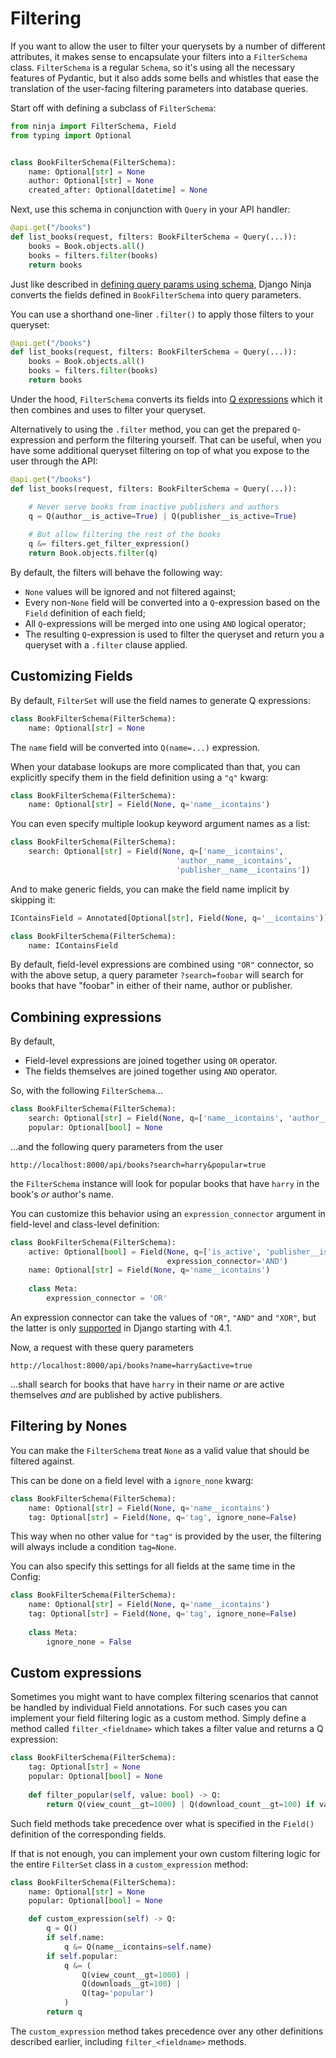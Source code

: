 # Filtering

If you want to allow the user to filter your querysets by a number of different attributes, it makes sense
to encapsulate your filters into a `FilterSchema` class. `FilterSchema` is a regular `Schema`, so it's using all the
necessary features of Pydantic, but it also adds some bells and whistles that ease the translation of the user-facing filtering
parameters into database queries. 

Start off with defining a subclass of `FilterSchema`:

```python hl_lines="6 7 8"
from ninja import FilterSchema, Field
from typing import Optional


class BookFilterSchema(FilterSchema):
    name: Optional[str] = None
    author: Optional[str] = None
    created_after: Optional[datetime] = None
```


Next, use this schema in conjunction with `Query` in your API handler:
```python hl_lines="2"
@api.get("/books")
def list_books(request, filters: BookFilterSchema = Query(...)):
    books = Book.objects.all()
    books = filters.filter(books)
    return books
```

Just like described in [defining query params using schema](./query-params.md#using-schema), Django Ninja converts the fields
defined in `BookFilterSchema` into query parameters.

You can use a shorthand one-liner `.filter()` to apply those filters to your queryset:
```python hl_lines="4"
@api.get("/books")
def list_books(request, filters: BookFilterSchema = Query(...)):
    books = Book.objects.all()
    books = filters.filter(books)
    return books
```

Under the hood, `FilterSchema` converts its fields into [Q expressions](https://docs.djangoproject.com/en/3.1/topics/db/queries/#complex-lookups-with-q-objects) which it then combines and uses to filter your queryset.


Alternatively to using the `.filter` method, you can get the prepared `Q`-expression and perform the filtering yourself.
That can be useful, when you have some additional queryset filtering on top of what you expose to the user through the API:
```python hl_lines="5 8"
@api.get("/books")
def list_books(request, filters: BookFilterSchema = Query(...)):

    # Never serve books from inactive publishers and authors
    q = Q(author__is_active=True) | Q(publisher__is_active=True)
    
    # But allow filtering the rest of the books
    q &= filters.get_filter_expression()
    return Book.objects.filter(q)
```

By default, the filters will behave the following way:

* `None` values will be ignored and not filtered against;
* Every non-`None` field will be converted into a `Q`-expression based on the `Field` definition of each field;
* All `Q`-expressions will be merged into one using `AND` logical operator;
* The resulting `Q`-expression is used to filter the queryset and return you a queryset with a `.filter` clause applied.

## Customizing Fields
By default, `FilterSet` will use the field names to generate Q expressions:
```python
class BookFilterSchema(FilterSchema):
    name: Optional[str] = None
```
The `name` field will be converted into `Q(name=...)` expression.

When your database lookups are more complicated than that, you can explicitly specify them in the field definition using a `"q"` kwarg:
```python hl_lines="2"
class BookFilterSchema(FilterSchema):
    name: Optional[str] = Field(None, q='name__icontains')
```
You can even specify multiple lookup keyword argument names as a list:
```python hl_lines="2 3 4"
class BookFilterSchema(FilterSchema):
    search: Optional[str] = Field(None, q=['name__icontains',
                                     'author__name__icontains',
                                     'publisher__name__icontains'])
```
And to make generic fields, you can make the field name implicit by skipping it:
```python hl_lines="2"
IContainsField = Annotated[Optional[str], Field(None, q='__icontains')]

class BookFilterSchema(FilterSchema):
    name: IContainsField
```
By default, field-level expressions are combined using `"OR"` connector, so with the above setup, a query parameter `?search=foobar` will search for books that have "foobar" in either of their name, author or publisher.


## Combining expressions
By default,

* Field-level expressions are joined together using `OR` operator.
* The fields themselves are joined together using `AND` operator.

So, with the following `FilterSchema`...
```python
class BookFilterSchema(FilterSchema):
    search: Optional[str] = Field(None, q=['name__icontains', 'author__name__icontains'])
    popular: Optional[bool] = None
```
...and the following query parameters from the user
```
http://localhost:8000/api/books?search=harry&popular=true
```
the `FilterSchema` instance will look for popular books that have `harry` in the book's _or_ author's name. 


You can customize this behavior using an `expression_connector` argument in field-level and class-level definition:
```python hl_lines="3 7"
class BookFilterSchema(FilterSchema):
    active: Optional[bool] = Field(None, q=['is_active', 'publisher__is_active'],
                                   expression_connector='AND')
    name: Optional[str] = Field(None, q='name__icontains')
    
    class Meta:
        expression_connector = 'OR'
```

An expression connector can take the values of `"OR"`, `"AND"` and `"XOR"`, but the latter is only [supported](https://docs.djangoproject.com/en/4.1/ref/models/querysets/#xor) in Django starting with 4.1.

Now, a request with these query parameters 
```
http://localhost:8000/api/books?name=harry&active=true
```
...shall search for books that have `harry` in their name _or_ are active themselves _and_ are published by active publishers.


## Filtering by Nones
You can make the `FilterSchema` treat `None` as a valid value that should be filtered against.

This can be done on a field level with a `ignore_none` kwarg:
```python hl_lines="3"
class BookFilterSchema(FilterSchema):
    name: Optional[str] = Field(None, q='name__icontains')
    tag: Optional[str] = Field(None, q='tag', ignore_none=False)
```

This way when no other value for `"tag"` is provided by the user, the filtering will always include a condition `tag=None`.

You can also specify this settings for all fields at the same time in the Config:
```python hl_lines="6"
class BookFilterSchema(FilterSchema):
    name: Optional[str] = Field(None, q='name__icontains')
    tag: Optional[str] = Field(None, q='tag', ignore_none=False)
    
    class Meta:
        ignore_none = False
```


## Custom expressions
Sometimes you might want to have complex filtering scenarios that cannot be handled by individual Field annotations.
For such cases you can implement your field filtering logic as a custom method. Simply define a method called `filter_<fieldname>` which takes a filter value and returns a Q expression:

```python hl_lines="5"
class BookFilterSchema(FilterSchema):
    tag: Optional[str] = None
    popular: Optional[bool] = None
    
    def filter_popular(self, value: bool) -> Q:
        return Q(view_count__gt=1000) | Q(download_count__gt=100) if value else Q()
```
Such field methods take precedence over what is specified in the `Field()` definition of the corresponding fields.

If that is not enough, you can implement your own custom filtering logic for the entire `FilterSet` class in a `custom_expression` method:

```python hl_lines="5"
class BookFilterSchema(FilterSchema):
    name: Optional[str] = None
    popular: Optional[bool] = None

    def custom_expression(self) -> Q:
        q = Q()
        if self.name:
            q &= Q(name__icontains=self.name)
        if self.popular:
            q &= (
                Q(view_count__gt=1000) |
                Q(downloads__gt=100) |
                Q(tag='popular')
            )
        return q
```
The `custom_expression` method takes precedence over any other definitions described earlier, including `filter_<fieldname>` methods.
